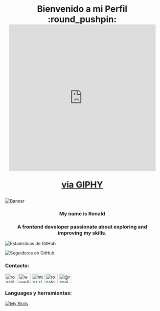 <h1 align="center">Bienvenido a mi Perfil :round_pushpin: <iframe src="https://giphy.com/embed/w1OBpBd7kJqHrJnJ13" width="480" height="480" frameBorder="0" class="giphy-embed" allowFullScreen></iframe><p><a href="https://giphy.com/stickers/emojitheiconicbrand-hello-hi-wave-w1OBpBd7kJqHrJnJ13">via GIPHY</a> </p></h1>
<img src="https://media.licdn.com/dms/image/D4D16AQEUkqHE95ZAkQ/profile-displaybackgroundimage-shrink_350_1400/0/1701179372940?e=1707350400&v=beta&t=9VgWm6o3dR13j0E2kVb_08X7TZWtNUAxR4slxv_lN5o" alt="Banner">
<h3 align="center">My name is Ronald</h3>
<h3 align="center">A frontend developer passionate about exploring and improving my skills.</h3>


<!---Estadisiticas --->
![Estadísticas de GitHub](https://github-readme-stats.vercel.app/api?username=ronaldebch&theme=blue-green)


<!---Seguidores de Github --->
![Seguidores en GitHub](https://img.shields.io/github/followers/ronaldebch.svg?style=social&label=Follow&maxAge=2592000)





<h3 align="left">Contacto:</h3>
<p align="left">
<a href="https://twitter.com/ronaldebch" target="blank"><img align="center" src="https://raw.githubusercontent.com/rahuldkjain/github-profile-readme-generator/master/src/images/icons/Social/twitter.svg" alt="ronaldebch" height="30" width="40" /></a>
<a href="https://linkedin.com/in/www.linkedin.com/in/ronald-báez-0a67511b4" target="blank"><img align="center" src="https://raw.githubusercontent.com/rahuldkjain/github-profile-readme-generator/master/src/images/icons/Social/linked-in-alt.svg" alt="www.linkedin.com/in/ronald-báez-0a67511b4" height="30" width="40" /></a>
<a href="https://fb.com/https://www.facebook.com/ronaldenrique.baezchacin" target="blank"><img align="center" src="https://raw.githubusercontent.com/rahuldkjain/github-profile-readme-generator/master/src/images/icons/Social/facebook.svg" alt="https://www.facebook.com/ronaldenrique.baezchacin" height="30" width="40" /></a>
<a href="https://instagram.com/ronaldebch" target="blank"><img align="center" src="https://raw.githubusercontent.com/rahuldkjain/github-profile-readme-generator/master/src/images/icons/Social/instagram.svg" alt="ronaldebch" height="30" width="40" /></a>
<a href="https://www.youtube.com/c/@ronaldebch" target="blank"><img align="center" src="https://raw.githubusercontent.com/rahuldkjain/github-profile-readme-generator/master/src/images/icons/Social/youtube.svg" alt="@ronaldebch" height="30" width="40" /></a>
</p>

<h3 align="left">Languages y herramientas:</h3>

[![My Skills](https://skillicons.dev/icons?i=js,html,css,nodejs,aws,grafana,mysql,postman,vscode)](https://skillicons.dev)

